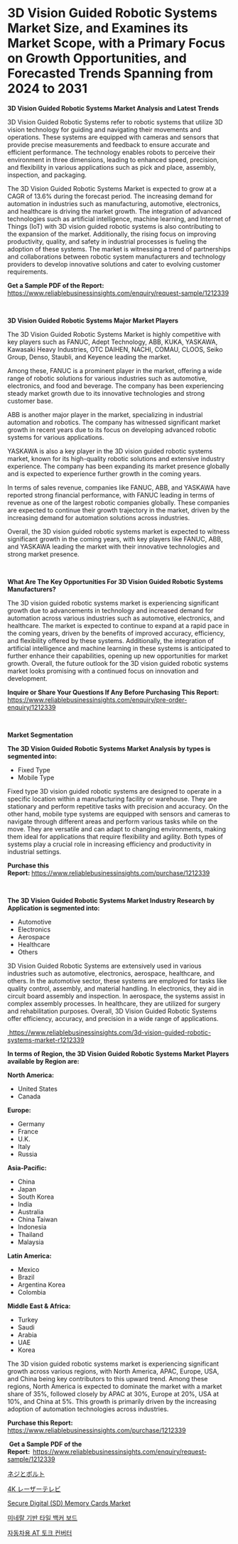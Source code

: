 <p><h1>3D Vision Guided Robotic Systems Market Size, and Examines its Market Scope, with a Primary Focus on Growth Opportunities, and Forecasted Trends Spanning from 2024 to 2031</h1></p><p><strong>3D Vision Guided Robotic Systems Market Analysis and Latest Trends</strong></p>
<p><p>3D Vision Guided Robotic Systems refer to robotic systems that utilize 3D vision technology for guiding and navigating their movements and operations. These systems are equipped with cameras and sensors that provide precise measurements and feedback to ensure accurate and efficient performance. The technology enables robots to perceive their environment in three dimensions, leading to enhanced speed, precision, and flexibility in various applications such as pick and place, assembly, inspection, and packaging.</p><p>The 3D Vision Guided Robotic Systems Market is expected to grow at a CAGR of 13.6% during the forecast period. The increasing demand for automation in industries such as manufacturing, automotive, electronics, and healthcare is driving the market growth. The integration of advanced technologies such as artificial intelligence, machine learning, and Internet of Things (IoT) with 3D vision guided robotic systems is also contributing to the expansion of the market. Additionally, the rising focus on improving productivity, quality, and safety in industrial processes is fueling the adoption of these systems. The market is witnessing a trend of partnerships and collaborations between robotic system manufacturers and technology providers to develop innovative solutions and cater to evolving customer requirements.</p></p>
<p><strong>Get a Sample PDF of the Report:&nbsp;</strong> <a href="https://www.reliablebusinessinsights.com/enquiry/request-sample/1212339">https://www.reliablebusinessinsights.com/enquiry/request-sample/1212339</a></p>
<p>&nbsp;</p>
<p><strong>3D Vision Guided Robotic Systems Major Market Players</strong></p>
<p><p>The 3D Vision Guided Robotic Systems Market is highly competitive with key players such as FANUC, Adept Technology, ABB, KUKA, YASKAWA, Kawasaki Heavy Industries, OTC DAIHEN, NACHI, COMAU, CLOOS, Seiko Group, Denso, Staubli, and Keyence leading the market.</p><p>Among these, FANUC is a prominent player in the market, offering a wide range of robotic solutions for various industries such as automotive, electronics, and food and beverage. The company has been experiencing steady market growth due to its innovative technologies and strong customer base.</p><p>ABB is another major player in the market, specializing in industrial automation and robotics. The company has witnessed significant market growth in recent years due to its focus on developing advanced robotic systems for various applications.</p><p>YASKAWA is also a key player in the 3D vision guided robotic systems market, known for its high-quality robotic solutions and extensive industry experience. The company has been expanding its market presence globally and is expected to experience further growth in the coming years.</p><p>In terms of sales revenue, companies like FANUC, ABB, and YASKAWA have reported strong financial performance, with FANUC leading in terms of revenue as one of the largest robotic companies globally. These companies are expected to continue their growth trajectory in the market, driven by the increasing demand for automation solutions across industries.</p><p>Overall, the 3D vision guided robotic systems market is expected to witness significant growth in the coming years, with key players like FANUC, ABB, and YASKAWA leading the market with their innovative technologies and strong market presence.</p></p>
<p>&nbsp;</p>
<p><strong>What Are The Key Opportunities For 3D Vision Guided Robotic Systems Manufacturers?</strong></p>
<p><p>The 3D vision guided robotic systems market is experiencing significant growth due to advancements in technology and increased demand for automation across various industries such as automotive, electronics, and healthcare. The market is expected to continue to expand at a rapid pace in the coming years, driven by the benefits of improved accuracy, efficiency, and flexibility offered by these systems. Additionally, the integration of artificial intelligence and machine learning in these systems is anticipated to further enhance their capabilities, opening up new opportunities for market growth. Overall, the future outlook for the 3D vision guided robotic systems market looks promising with a continued focus on innovation and development.</p></p>
<p><strong>Inquire or Share Your Questions If Any Before Purchasing This Report:</strong> <a href="https://www.reliablebusinessinsights.com/enquiry/pre-order-enquiry/1212339">https://www.reliablebusinessinsights.com/enquiry/pre-order-enquiry/1212339</a></p>
<p>&nbsp;</p>
<p><strong>Market Segmentation</strong></p>
<p><strong>The 3D Vision Guided Robotic Systems Market Analysis by types is segmented into:</strong></p>
<p><ul><li>Fixed Type</li><li>Mobile Type</li></ul></p>
<p><p>Fixed type 3D vision guided robotic systems are designed to operate in a specific location within a manufacturing facility or warehouse. They are stationary and perform repetitive tasks with precision and accuracy. On the other hand, mobile type systems are equipped with sensors and cameras to navigate through different areas and perform various tasks while on the move. They are versatile and can adapt to changing environments, making them ideal for applications that require flexibility and agility. Both types of systems play a crucial role in increasing efficiency and productivity in industrial settings.</p></p>
<p><strong>Purchase this Report:&nbsp;</strong><a href="https://www.reliablebusinessinsights.com/purchase/1212339">https://www.reliablebusinessinsights.com/purchase/1212339</a></p>
<p>&nbsp;</p>
<p><strong>The 3D Vision Guided Robotic Systems Market Industry Research by Application is segmented into:</strong></p>
<p><ul><li>Automotive</li><li>Electronics</li><li>Aerospace</li><li>Healthcare</li><li>Others</li></ul></p>
<p><p>3D Vision Guided Robotic Systems are extensively used in various industries such as automotive, electronics, aerospace, healthcare, and others. In the automotive sector, these systems are employed for tasks like quality control, assembly, and material handling. In electronics, they aid in circuit board assembly and inspection. In aerospace, the systems assist in complex assembly processes. In healthcare, they are utilized for surgery and rehabilitation purposes. Overall, 3D Vision Guided Robotic Systems offer efficiency, accuracy, and precision in a wide range of applications.</p></p>
<p><a href="https://www.reliablebusinessinsights.com/3d-vision-guided-robotic-systems-market-r1212339">&nbsp;https://www.reliablebusinessinsights.com/3d-vision-guided-robotic-systems-market-r1212339</a></p>
<p><strong>In terms of Region, the 3D Vision Guided Robotic Systems Market Players available by Region are:</strong></p>
<p>
    <p> <strong> North America: </strong>
        <ul>
            <li>United States</li>
            <li>Canada</li>
        </ul>
        </p> 
    <p> <strong> Europe: </strong>
        <ul>
            <li>Germany</li>
            <li>France</li>
            <li>U.K.</li>
            <li>Italy</li>
            <li>Russia</li>
        </ul>
        </p> 
    <p> <strong> Asia-Pacific: </strong>
        <ul>
            <li>China</li>
            <li>Japan</li>
            <li>South Korea</li>
            <li>India</li>
            <li>Australia</li>
            <li>China Taiwan</li>
            <li>Indonesia</li>
            <li>Thailand</li>
            <li>Malaysia</li>
        </ul>
        </p> 
    <p> <strong> Latin America: </strong>
        <ul>
            <li>Mexico</li>
            <li>Brazil</li>
            <li>Argentina Korea</li>
            <li>Colombia</li>
        </ul>
        </p> 
    <p> <strong> Middle East & Africa: </strong>
        <ul>
            <li>Turkey</li>
            <li>Saudi</li>
            <li>Arabia</li>
            <li>UAE</li>
            <li>Korea</li>
        </ul>
    </p>
    </p>
<p><p>The 3D vision guided robotic systems market is experiencing significant growth across various regions, with North America, APAC, Europe, USA, and China being key contributors to this upward trend. Among these regions, North America is expected to dominate the market with a market share of 35%, followed closely by APAC at 30%, Europe at 20%, USA at 10%, and China at 5%. This growth is primarily driven by the increasing adoption of automation technologies across industries.</p></p>
<p><strong>Purchase this Report: </strong><a href="https://www.reliablebusinessinsights.com/purchase/1212339">https://www.reliablebusinessinsights.com/purchase/1212339</a></p>
<p>&nbsp;<strong>Get a Sample PDF of the Report:&nbsp;&nbsp;</strong><a href="https://www.reliablebusinessinsights.com/enquiry/request-sample/1212339">https://www.reliablebusinessinsights.com/enquiry/request-sample/1212339</a></p>
<p><strong></strong></p>
<p><p><a href="https://github.com/EstelWisozk1/Market-Research-Report-List-2/blob/main/3534530102075.md">ネジとボルト</a></p><p><a href="https://github.com/andym141978/Market-Research-Report-List-1/blob/main/5629359102076.md">4K レーザーテレビ</a></p><p><a href="https://issuu.com/reportprime-2/docs/secure-digital-sd-memory-cards-market-size-2030.pp">Secure Digital (SD) Memory Cards Market</a></p><p><a href="https://github.com/Santosuigrtley997836/Market-Research-Report-List-1/blob/main/745540795623.md">미네랄 기반 타일 백커 보드</a></p><p><a href="https://github.com/Nicolasrown5/Market-Research-Report-List-1/blob/main/248558595622.md">자동차용 AT 토크 컨버터</a></p></p>